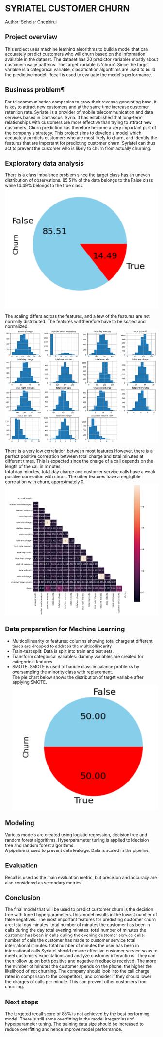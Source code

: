 # SYRIATEL CUSTOMER CHURN
Author: Scholar Chepkirui


## Project overview
This project uses machine learning algorithms to build a model that can accurately predict customers who will churn based on the information available in the dataset. The dataset has 20 predictor variables mostly about customer usage patterns. The target variable is 'churn'. Since the target variable is a categorical variable, classification algorithms are used to build the predictive model. Recall is used to evaluate the model's performance.

## Business problem¶
For telecommunication companies to grow their revenue generating base, it is key to attract new customers and at the same time increase customer retention rate. Syriatel is a provider of mobile telecommunication and data services based in Damascus, Syria. It has established that long-term relationships with customers are more effective than trying to attract new customers. Churn prediction has therefore become a very important part of the company's strategy. This project aims to develop a model which accurately predicts customers who are most likely to churn, and identify the features that are important for predicting customer churn. Syriatel can thus act to prevent the customer who is likely to churn from actually churning.


## Exploratory data analysis
There is a class imbalance problem since the target class has an uneven distribution of observations. 85.51% of the data belongs to the False class while 14.49% belongs to the true class.
![My image](Images/churn.png)

The scaling differs across the features, and a few of the features are not normally distributed. The features will therefore have to be scaled and normalized.
![My image](Images/hist.png)

There is a very low correlation between most features.However, there is a perfect positive correlation between total charge and total minutes at different times. This is expected since the charge of a call depends on the length of the call in minutes.<br>
total day minutes, total day charge and customer service calls have a weak positive correlation with churn. The other features have a negligible correlation with churn, approximately 0.
![My image](Images/corr.png)

## Data preparation for Machine Learning
- Multicollinearity of features: columns showing total charge at different times are dropped to address the multicollinearity<br>
- Train-test split: Data is split into train and test sets.<br>
- Transform categorical variables: dummy variables are created for categorical features.<br>
- SMOTE: SMOTE is used to handle class imbalance problems by oversampling the minority class with replacement.<br>
The pie chart below shows the distribution of target variable after applying SMOTE.<br>
![My image](Images/churn_2.png)


## Modeling
Various models are created using logistic regression, decision tree and random forest algorithms. Hyperparameter tuning is applied to ldecision tree and random forest algorithms.<br>
A pipeline is used to prevent data leakage. Data is scaled in the pipeline.


## Evaluation
Recall is used as the main evaluation metric, but precision and accuracy are also considered as secondary metrics.

## Conclusion
The final model that will be used to predict customer churn is the decision tree with tuned hyperparameters.This model results in the lowest number of false negatives.
The most important features for predicting customer churn are:
total day minutes: total number of minutes the customer has been in calls during the day
total evening minutes: total number of minutes the customer has been in calls during the evening
customer service calls: number of calls the customer has made to customer service
total international minutes: total number of minutes the user has been in international calls
Syriatel should ensure effective customer service so as to meet customers'expectations and analyze customer interactions. They can then follow up on both positive and negative feedbacks received.
The more the number of minutes the customer spends on the phone, the higher the likelihood of not churning. The company should look into the call charge rates in comparison to the competitors, and consider if they should lower the charges of calls per minute. This can prevent other customers from churning.

## Next steps
The targeted recall score of 85% is not achieved by the best performing model. There is still some overfitting in the model irregardless of hyperparameter tuning.
The training data size should be increased to reduce overfitting and hence improve model performance.

